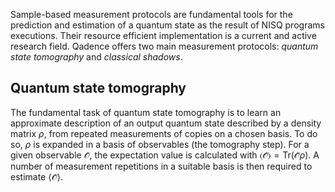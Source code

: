 Sample-based measurement protocols are fundamental tools for the prediction and estimation of a quantum state as the result of NISQ programs executions. Their resource efficient implementation is a current and active research field. Qadence offers two main measurement protocols: _quantum state tomography_ and _classical shadows_.

## Quantum state tomography

The fundamental task of quantum state tomography is to learn an approximate description of an output quantum state described by a density matrix $\rho$, from repeated measurements of copies on a chosen basis. To do so, $\rho$ is expanded in a basis of observables (the tomography step). For a given observable $\mathcal{\hat{O}}$, the expectation value is calculated with $\langle \mathcal{\hat{O}} \rangle=\textrm{Tr}(\mathcal{\hat{O}}\rho)$. A number of measurement repetitions in a suitable basis is then required to estimate $\langle \mathcal{\hat{O}} \rangle$.
